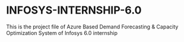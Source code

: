# INFOSYS-INTERNSHIP-6.0
This is the project file of Azure Based Demand Forecasting &amp; Capacity Optimization System of Infosys 6.0 internship
